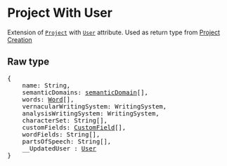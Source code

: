 # Project With User

Extension of [`Project`](project.md) with [`User`](..\users\user.md) attribute. Used as return type from [Project Creation](post.md)

## Raw type

<pre>
{
    name: String,
    semanticDomains: <a href=words/semanticDomain.md>semanticDomain</a>[],
    words: <a href=words/word.md>Word</a>[],
    vernacularWritingSystem: WritingSystem,
    analysisWritingSystem: WritingSystem,
    characterSet: String[],
    customFields: <a href=customField.md>CustomField</a>[],
    wordFields: String[],
    partsOfSpeech: String[],
    __UpdatedUser : <a href=customField.md>User</a>
}
</pre>
